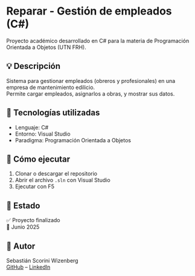 # Reparar - Gestión de empleados (C#)

Proyecto académico desarrollado en C# para la materia de Programación Orientada a Objetos (UTN FRH).

## 💡 Descripción

Sistema para gestionar empleados (obreros y profesionales) en una empresa de mantenimiento edilicio.  
Permite cargar empleados, asignarlos a obras, y mostrar sus datos.

## 🧰 Tecnologías utilizadas

- Lenguaje: C#
- Entorno: Visual Studio
- Paradigma: Programación Orientada a Objetos

## 🚀 Cómo ejecutar

1. Clonar o descargar el repositorio
2. Abrir el archivo `.sln` con Visual Studio
3. Ejecutar con F5

## 📌 Estado

✅ Proyecto finalizado  
📅 Junio 2025

## 👤 Autor

Sebastián Scorini Wizenberg  
[GitHub](https://github.com/cepita7) – [LinkedIn](https://www.linkedin.com/in/sebastian-scorini-wizenberg/)

